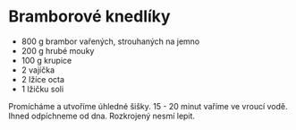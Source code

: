 # Bramborové knedlíky

* 800 g brambor vařených, strouhaných na jemno
* 200 g hrubé mouky
* 100 g krupice
* 2 vajíčka
* 2 lžíce octa
* 1 lžičku soli

Promícháme a utvoříme úhledné šišky. 15 - 20 minut vaříme ve vroucí vodě.
Ihned odpíchneme od dna. Rozkrojený nesmí lepit.
